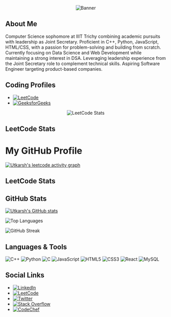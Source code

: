 <!-- Header Section -->
<!-- Add your banner or images here -->
<p align="center">
  <img src="[YOUR_IMAGE_URL_HERE]" alt="Banner" />
</p>

<!-- About Me Section -->
## About Me

Computer Science sophomore at IIIT Trichy combining academic pursuits with leadership as Joint Secretary. Proficient in C++, Python, JavaScript, HTML/CSS, with a passion for problem-solving and building from scratch. Currently focusing on Data Science and Web Development while maintaining a strong interest in DSA. Leveraging leadership experience from the Joint Secretary role to complement technical skills. Aspiring Software Engineer targeting product-based companies.

<!-- Coding Profiles Section -->
## Coding Profiles

- [![LeetCode](https://img.shields.io/badge/LeetCode-Profile-orange?style=flat&logo=leetcode)](https://leetcode.com/u/utkarshshukla45/)
- [![GeeksforGeeks](https://img.shields.io/badge/GeeksforGeeks-Profile-green?style=flat&logo=geeksforgeeks)](https://auth.geeksforgeeks.org/user/utkarshshukla45/profile)

<div align="center">
  <img src="https://leetcard.jacoblin.cool/utkarshshukla45?theme=dark&font=Flow%20Circular&ext=heatmap" alt="LeetCode Stats" />
</div>

<!-- LeetCode Stats Section -->
## LeetCode Stats
# My GitHub Profile

[![Utkarsh's leetcode activity graph](https://github-readme-activity-graph.vercel.app/graph?username=utkarshshukla45)](https://github.com/utkarshshukla45/github-readme-activity-graph)

## LeetCode Stats
<!-- LEETCODE_STATS -->

<!-- GitHub Stats Section -->
## GitHub Stats

[![Utkarsh's GitHub stats](https://github-readme-stats.vercel.app/api?username=utkarsh2338)](https://github.com/utkarsh2338)

![Top Languages](https://github-readme-stats.vercel.app/api/top-langs/?username=utkarsh2338&layout=compact&theme=radical)

![GitHub Streak](https://streak-stats.demolab.com/?user=utkarsh2338&theme=radical)

<!-- Languages and Tools Section -->
## Languages & Tools

![C++](https://img.shields.io/badge/C++-00599C?style=flat&logo=c%2B%2B&logoColor=white)
![Python](https://img.shields.io/badge/Python-3776AB?style=flat&logo=python&logoColor=white)
![C](https://img.shields.io/badge/C-A8B9CC?style=flat&logo=c&logoColor=white)
![JavaScript](https://img.shields.io/badge/JavaScript-F7DF1E?style=flat&logo=javascript&logoColor=black)
![HTML5](https://img.shields.io/badge/HTML5-E34F26?style=flat&logo=html5&logoColor=white)
![CSS3](https://img.shields.io/badge/CSS3-1572B6?style=flat&logo=css3&logoColor=white)
![React](https://img.shields.io/badge/React-20232A?style=flat&logo=react&logoColor=61DAFB)
![MySQL](https://img.shields.io/badge/MySQL-4479A1?style=flat&logo=mysql&logoColor=white)

<!-- Social Links Section -->
## Social Links

- [![LinkedIn](https://img.shields.io/badge/LinkedIn-Profile-blue?style=flat&logo=linkedin)](https://www.linkedin.com/in/utkarsh-shukla-3613bb28a/)
- [![LeetCode](https://img.shields.io/badge/LeetCode-Profile-orange?style=flat&logo=leetcode)](https://leetcode.com/u/utkarshshukla45/)
- [![Twitter](https://img.shields.io/badge/Twitter-Profile-blue?style=flat&logo=twitter)](https://x.com/UtkarshShu72261?t=eSCfzRbx3IMKI14Z6xbpBA&s=08)
- [![Stack Overflow](https://img.shields.io/badge/Stack%20Overflow-Profile-orange?style=flat&logo=stackoverflow)](https://stackoverflow.com/users/28869753/utkarsh-shukla)
- [![CodeChef](https://img.shields.io/badge/CodeChef-Profile-brown?style=flat&logo=codechef)](https://www.codechef.com/users/shukla_07)

<!-- Footer Section -->
<!-- Add any additional content or footer links here -->
